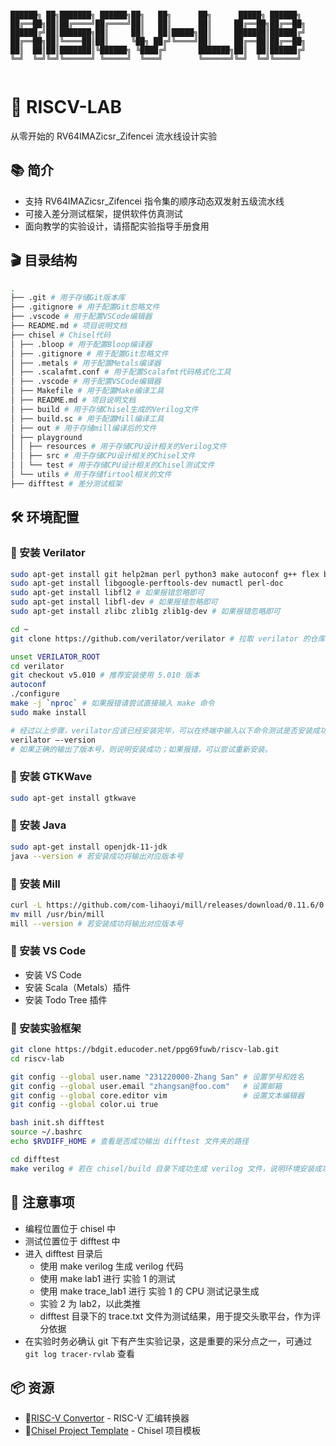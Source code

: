 ```

██████╗ ██╗███████╗ ██████╗██╗   ██╗      ██╗      █████╗ ██████╗
██╔══██╗██║██╔════╝██╔════╝██║   ██║      ██║     ██╔══██╗██╔══██╗
██████╔╝██║███████╗██║     ██║   ██║█████╗██║     ███████║██████╔╝
██╔══██╗██║╚════██║██║     ╚██╗ ██╔╝╚════╝██║     ██╔══██║██╔══██╗
██║  ██║██║███████║╚██████╗ ╚████╔╝       ███████╗██║  ██║██████╔╝
╚═╝  ╚═╝╚═╝╚══════╝ ╚═════╝  ╚═══╝        ╚══════╝╚═╝  ╚═╝╚═════╝


```

# 🚀 RISCV-LAB

从零开始的 RV64IMAZicsr_Zifencei 流水线设计实验

## 📚 简介

- 支持 RV64IMAZicsr_Zifencei 指令集的顺序动态双发射五级流水线
- 可接入差分测试框架，提供软件仿真测试
- 面向教学的实验设计，请搭配实验指导手册食用

## 🎬 目录结构

```bash
.
├── .git # 用于存储Git版本库
├── .gitignore # 用于配置Git忽略文件
├── .vscode # 用于配置VSCode编辑器
├── README.md # 项目说明文档
├── chisel # Chisel代码
│ ├── .bloop # 用于配置Bloop编译器
│ ├── .gitignore # 用于配置Git忽略文件
│ ├── .metals # 用于配置Metals编译器
│ ├── .scalafmt.conf # 用于配置Scalafmt代码格式化工具
│ ├── .vscode # 用于配置VSCode编辑器
│ ├── Makefile # 用于配置Make编译工具
│ ├── README.md # 项目说明文档
│ ├── build # 用于存储Chisel生成的Verilog文件
│ ├── build.sc # 用于配置Mill编译工具
│ ├── out # 用于存储mill编译后的文件
│ ├── playground
│ │ ├── resources # 用于存储CPU设计相关的Verilog文件
│ │ ├── src # 用于存储CPU设计相关的Chisel文件
│ │ └── test # 用于存储CPU设计相关的Chisel测试文件
│ └── utils # 用于存储firtool相关的文件
├── difftest # 差分测试框架
```

## 🛠️ 环境配置

### 🍕 安装 Verilator

```bash
sudo apt-get install git help2man perl python3 make autoconf g++ flex bison ccache
sudo apt-get install libgoogle-perftools-dev numactl perl-doc
sudo apt-get install libfl2 # 如果报错忽略即可
sudo apt-get install libfl-dev # 如果报错忽略即可
sudo apt-get install zlibc zlib1g zlib1g-dev # 如果报错忽略即可

cd ~
git clone https://github.com/verilator/verilator # 拉取 verilator 的仓库，执行过一次即可

unset VERILATOR_ROOT
cd verilator
git checkout v5.010 # 推荐安装使用 5.010 版本
autoconf
./configure
make -j `nproc` # 如果报错请尝试直接输入 make 命令
sudo make install

# 经过以上步骤，verilator应该已经安装完毕，可以在终端中输入以下命令测试是否安装成功：
verilator –-version
# 如果正确的输出了版本号，则说明安装成功；如果报错，可以尝试重新安装。
```

### 🍔 安装 GTKWave

```bash
sudo apt-get install gtkwave
```

### 🍟 安装 Java

```bash
sudo apt-get install openjdk-11-jdk
java --version # 若安装成功将输出对应版本号
```

### 🌭 安装 Mill

```bash
curl -L https://github.com/com-lihaoyi/mill/releases/download/0.11.6/0.11.6 > mill && chmod +x mill
mv mill /usr/bin/mill
mill --version # 若安装成功将输出对应版本号
```

### 🍖 安装 VS Code

- 安装 VS Code
- 安装 Scala（Metals）插件
- 安装 Todo Tree 插件

### 🥓 安装实验框架

```bash
git clone https://bdgit.educoder.net/ppg69fuwb/riscv-lab.git
cd riscv-lab

git config --global user.name "231220000-Zhang San" # 设置学号和姓名
git config --global user.email "zhangsan@foo.com"   # 设置邮箱
git config --global core.editor vim                 # 设置文本编辑器
git config --global color.ui true

bash init.sh difftest
source ~/.bashrc
echo $RVDIFF_HOME # 查看是否成功输出 difftest 文件夹的路径

cd difftest
make verilog # 若在 chisel/build 目录下成功生成 verilog 文件，说明环境安装成功
```

## 📢 注意事项

- 编程位置位于 chisel 中
- 测试位置位于 difftest 中
- 进入 difftest 目录后
  - 使用 make verilog 生成 verilog 代码
  - 使用 make lab1 进行 实验 1 的测试
  - 使用 make trace_lab1 进行 实验 1 的 CPU 测试记录生成
  - 实验 2 为 lab2，以此类推
  - difftest 目录下的 trace.txt 文件为测试结果，用于提交头歌平台，作为评分依据
- 在实验时务必确认 git 下有产生实验记录，这是重要的采分点之一，可通过 `git log tracer-rvlab` 查看

## 📦 资源

- 🧰[RISC-V Convertor](https://luplab.gitlab.io/rvcodecjs/) - RISC-V 汇编转换器
- 📑[Chisel Project Template](https://github.com/OSCPU/chisel-playground) - Chisel 项目模板
